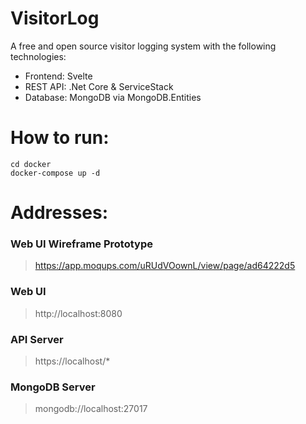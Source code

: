 # VisitorLog
A free and open source visitor logging system with the following technologies:
- Frontend: Svelte
- REST API: .Net Core & ServiceStack
- Database: MongoDB via MongoDB.Entities

# How to run:
```
cd docker
docker-compose up -d
```

# Addresses:

### Web UI Wireframe Prototype
> https://app.moqups.com/uRUdVOownL/view/page/ad64222d5

### Web UI
> http://localhost:8080

### API Server
> https://localhost/*

### MongoDB Server
> mongodb://localhost:27017
